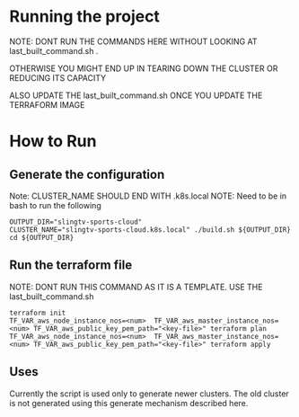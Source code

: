Running the project
==================

NOTE: DONT RUN THE COMMANDS HERE WITHOUT LOOKING AT last_built_command.sh . 

OTHERWISE YOU MIGHT END UP IN TEARING DOWN THE CLUSTER OR REDUCING ITS CAPACITY 

ALSO UPDATE THE last_built_command.sh ONCE YOU UPDATE THE TERRAFORM IMAGE

# How to Run



## Generate the configuration

Note: CLUSTER_NAME SHOULD END WITH .k8s.local
NOTE: Need to be in bash to run the following

```
OUTPUT_DIR="slingtv-sports-cloud"
CLUSTER_NAME="slingtv-sports-cloud.k8s.local" ./build.sh ${OUTPUT_DIR}
cd ${OUTPUT_DIR}
```
## Run the terraform file
NOTE: DONT RUN THIS COMMAND AS IT IS A TEMPLATE. USE THE last_built_command.sh
```
terraform init
TF_VAR_aws_node_instance_nos=<num>  TF_VAR_aws_master_instance_nos=<num> TF_VAR_aws_public_key_pem_path="<key-file>" terraform plan
TF_VAR_aws_node_instance_nos=<num>  TF_VAR_aws_master_instance_nos=<num> TF_VAR_aws_public_key_pem_path="<key-file>" terraform apply
```


## Uses

Currently the script is used only to generate newer clusters. The old cluster is not generated using this generate mechanism described here.
